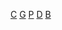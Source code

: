 <a href="https://www.chatgpt.com">C</a>
<a href="gemini.google.com">G</a>
<a href="https://www.perplexity.ai">P</a>
<a href="https://www.deepseek.com">D</a>
<a href="https://www.blackbox.ai">B</a>
